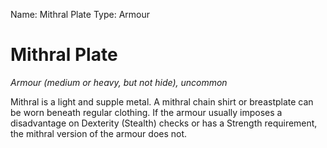 Name: Mithral Plate
Type: Armour

# Mithral Plate
_Armour (medium or heavy, but not hide), uncommon_

Mithral is a light and supple metal. A mithral chain shirt or breastplate can be worn beneath regular clothing. If the armour usually imposes a disadvantage on Dexterity (Stealth) checks or has a Strength requirement, the mithral version of the armour does not.